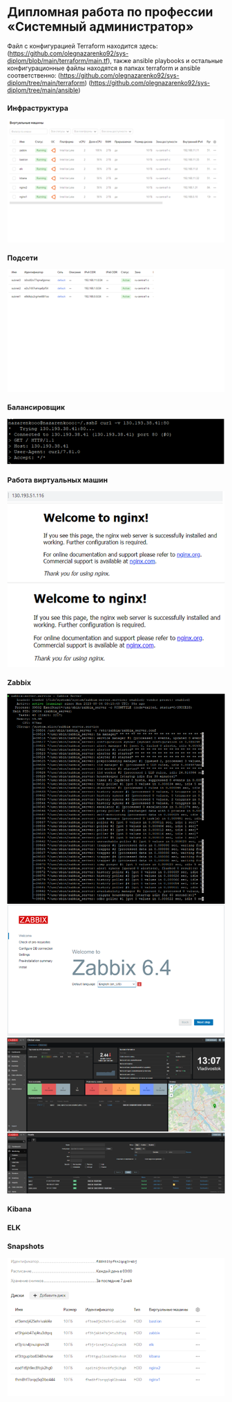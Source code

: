 
#  Дипломная работа по профессии «Системный администратор»

Файл с конфигурацией Terraform находится здесь: (https://github.com/olegnazarenko92/sys-diplom/blob/main/terraform/main.tf), также ansible playbooks и остальные конфигурационные файлы находятся в папках terraform и ansible соответственно:
(https://github.com/olegnazarenko92/sys-diplom/tree/main/terraform)
(https://github.com/olegnazarenko92/sys-diplom/tree/main/ansible)

### Инфраструктура
![Monitoring](https://github.com/olegnazarenko92/sys-diplom/blob/main/screens/%D0%98%D0%BD%D1%84%D1%80%D0%B0%D1%81%D1%82%D1%80%D1%83%D0%BA%D1%82%D1%83%D1%80%D0%B0.png)

### Подсети
![Monitoring](https://github.com/olegnazarenko92/sys-diplom/blob/main/screens/subnets.png)

### Балансировщик
![Monitoring](https://github.com/olegnazarenko92/sys-diplom/blob/main/screens/balancer.png)

### Работа виртуальных машин
![Monitoring](https://github.com/olegnazarenko92/sys-diplom/blob/main/screens/nginx1.png)
![Monitoring](https://github.com/olegnazarenko92/sys-diplom/blob/main/screens/nginx2.png)
### Zabbix
![Monitoring](https://github.com/olegnazarenko92/sys-diplom/blob/main/screens/zabbix.png)
![Monitoring](https://github.com/olegnazarenko92/sys-diplom/blob/main/screens/zabbix1.png)
![Monitoring](https://github.com/olegnazarenko92/sys-diplom/blob/main/screens/zabbix2.png)
![Monitoring](https://github.com/olegnazarenko92/sys-diplom/blob/main/screens/zabbix3.png)

### Kibana
### ELK
### Snapshots
![Monitoring](https://github.com/olegnazarenko92/sys-diplom/blob/main/screens/snapshots.png)
